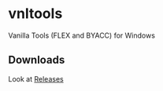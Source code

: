 # vnltools
Vanilla Tools (FLEX and BYACC) for Windows
## Downloads
Look at [Releases](https://github.com/mrramon/vnltools/releases)
